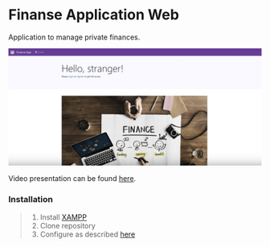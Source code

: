 # Finanse Application Web

Application to manage private finances.

![picture](Application_UI.png)

Video presentation can be found
[here](https://www.youtube.com/watch?v=KsEfR7NmmsU).

### **Installation**
> 1) Install [XAMPP](https://www.apachefriends.org/download.html)
> 2) Clone repository
> 3) Configure as described [here](https://www.youtube.com/watch?v=tD0Q5QwoQJI)
